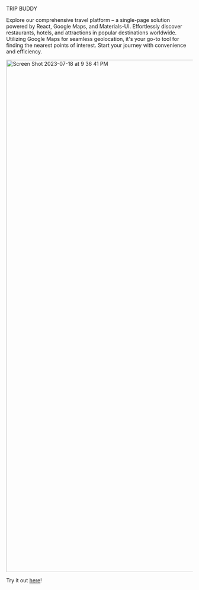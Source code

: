TRIP BUDDY

Explore our comprehensive travel platform – a single-page solution powered by React, Google Maps, and Materials-UI. Effortlessly discover restaurants, hotels, and attractions in popular destinations worldwide. Utilizing Google Maps for seamless geolocation, it's your go-to tool for finding the nearest points of interest. Start your journey with convenience and efficiency.


<img width="1382" alt="Screen Shot 2023-07-18 at 9 36 41 PM" src="https://github.com/RDixonCodes/travelApp/assets/73620531/b33cf35a-f3ce-4913-9251-bc7e755dce02">

Try it out [here](https://resilient-kelpie-3757f7.netlify.app/)!
